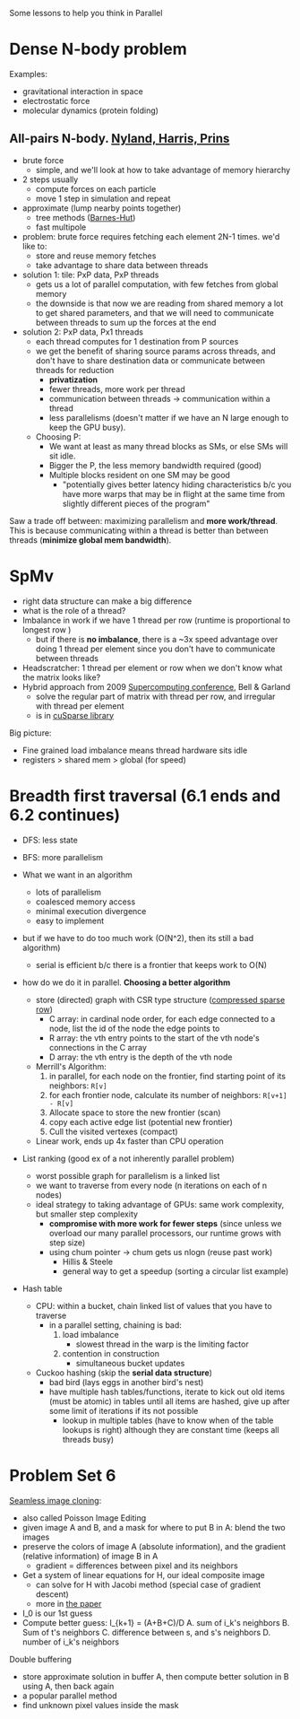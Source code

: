 Some lessons to help you think in Parallel

# Dense N-body problem

Examples:

- gravitational interaction in space
- electrostatic force
- molecular dynamics (protein folding)

## All-pairs N-body. [Nyland, Harris, Prins](http://http.developer.nvidia.com/GPUGems3/gpugems3_ch31.html)

- brute force
    - simple, and we'll look at how to take advantage of memory hierarchy
- 2 steps usually
    - compute forces on each particle
    - move 1 step in simulation and repeat
- approximate (lump nearby points together)
    - tree methods ([Barnes-Hut](https://en.wikipedia.org/wiki/Barnes–Hut_simulation))
    - fast multipole
- problem: brute force requires fetching each element 2N-1 times. we'd like to:
    - store and reuse memory fetches
    - take advantage to share data between threads
- solution 1: tile: PxP data, PxP threads
    - gets us a lot of parallel computation, with few fetches from global memory
    - the downside is that now we are reading from shared memory a lot to get shared parameters, and that we will need to communicate between threads to sum up the forces at the end
- solution 2: PxP data, Px1 threads
    - each thread computes for 1 destination from P sources
    - we get the benefit of sharing source params across threads, and don't have to share destination data or communicate between threads for reduction
        - **privatization**
        - fewer threads, more work per thread
        - communication between threads -> communication within a thread
        - less parallelisms (doesn't matter if we have an N large enough to keep the GPU busy).
    - Choosing P:
        - We want at least as many thread blocks as SMs, or else SMs will sit idle.
        - Bigger the P, the less memory bandwidth required (good)
        - Multiple blocks resident on one SM may be good
            - "potentially gives better latency hiding characteristics b/c you have more warps that may be in flight at the same time from slightly different pieces of the program"

Saw a trade off between: maximizing parallelism and **more work/thread**. This is because communicating within a thread is better than between threads (**minimize global mem bandwidth**).

# SpMv

- right data structure can make a big difference
- what is the role of a thread?
- Imbalance in work if we have 1 thread per row (runtime is proportional to longest row )
    - but if there is **no imbalance**, there is a ~3x speed advantage over doing 1 thread per element since you don't have to communicate between threads
- Headscratcher: 1 thread per element or row when we don't know what the matrix looks like?
- Hybrid approach from 2009 [Supercomputing conference](http://sc15.supercomputing.org), Bell & Garland
    - solve the regular part of matrix with thread per row, and irregular with thread per element
    - is in [cuSparse library](http://docs.nvidia.com/cuda/cusparse/#axzz3iG51rxgn)

Big picture:

- Fine grained load imbalance means thread hardware sits idle
- registers > shared mem > global (for speed)

# Breadth first traversal (6.1 ends and 6.2 continues)

- DFS: less state
- BFS: more parallelism

- What we want in an algorithm
    - lots of parallelism
    - coalesced memory access
    - minimal execution divergence
    - easy to implement
- but if we have to do too much work (O(N^2), then its still a bad algorithm)
    - serial is efficient b/c there is a frontier that keeps work to O(N)
- how do we do it in parallel. **Choosing a better algorithm**
    - store (directed) graph with CSR type structure ([compressed sparse row](http://www.cs.washington.edu/research/projects/uns/FC5/src/boost_1_40_0/libs/graph/doc/compressed_sparse_row.html))
        - C array: in cardinal node order, for each edge connected to a node, list the id of the node the edge points to
        - R array: the vth entry points to the start of the vth node's connections in the C array
        - D array: the vth entry is the depth of the vth node
    - Merrill's Algorithm:
        1. in parallel, for each node on the frontier, find starting point of its neighbors: `R[v]`
        2. for each frontier node, calculate its number of neighbors: `R[v+1] - R[v]`
        3. Allocate space to store the new frontier (scan)
        4. copy each active edge list (potential new frontier)
        5. Cull the visited vertexes (compact)
    - Linear work, ends up 4x faster than CPU operation
- List ranking (good ex of a not inherently parallel problem)
    - worst possible graph for parallelism is a linked list
    - we want to traverse from every node (n iterations on each of n nodes)
    - ideal strategy to taking advantage of GPUs: same work complexity, but smaller step complexity
        - **compromise with more work for fewer steps** (since unless we overload our many parallel processors, our runtime grows with step size)
        - using chum pointer -> chum gets us nlogn (reuse past work)
            - Hillis & Steele
            - general way to get a speedup (sorting a circular list example)
- Hash table
    - CPU: within a bucket, chain linked list of values that you have to traverse
        - in a parallel setting, chaining is bad:
            1. load imbalance
                - slowest thread in the warp is the limiting factor
            2. contention in construction
                - simultaneous bucket updates
    - Cuckoo hashing (skip the **serial data structure**)
        - bad bird (lays eggs in another bird's nest)
        - have multiple hash tables/functions, iterate to kick out old items (must be atomic) in tables until all items are hashed, give up after some limit of iterations if its not possible
            - lookup in multiple tables (have to know when of the table lookups is right) although they are constant time (keeps all threads busy)

# Problem Set 6

[Seamless image cloning](http://www.ctralie.com/Teaching/PoissonImageEditing/):

- also called Poisson Image Editing
- given image A and B, and a mask for where to put B in A: blend the two images
- preserve the colors of image A (absolute information), and the gradient (relative information) of image B in A
    - gradient = differences between pixel and its neighbors
- Get a system of linear equations for H, our ideal composite image
    - can solve for H with Jacobi method (special case of gradient descent)
    - more in [the paper](http://www.cs.princeton.edu/courses/archive/fall10/cos526/papers/perez03.pdf)
- I_0 is our 1st guess
- Compute better guess: I_{k+1} = (A+B+C)/D
    A. sum of i_k's neighbors
    B. Sum of t's neighbors
    C. difference between s, and s's neighbors
    D. number of i_k's neighbors

Double buffering

- store approximate solution in buffer A, then compute better solution in B using A, then back again
- a popular parallel method
- find unknown pixel values inside the mask

